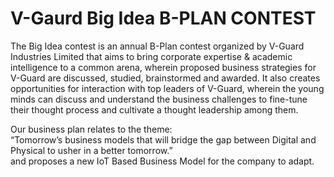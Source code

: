 # V-Gaurd Big Idea B-PLAN CONTEST
The Big Idea contest is an annual B-Plan contest organized by V-Guard Industries Limited that aims to bring corporate expertise & academic intelligence to a common arena, wherein proposed business strategies for V-Guard are discussed, studied, brainstormed and awarded. It also creates opportunities for interaction with top leaders of V-Guard, wherein the young minds can discuss and understand the business challenges to fine-tune their thought process and cultivate a thought leadership among them.

Our business plan relates to the theme: <br>
“Tomorrow’s business models that will bridge the gap between Digital and Physical to usher in a better tomorrow.” <br>
and proposes a new IoT Based Business Model for the company to adapt.
